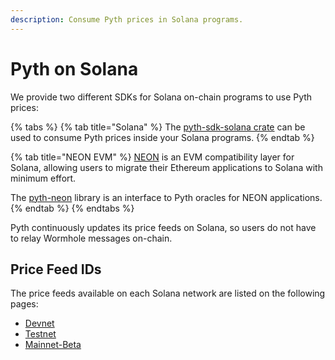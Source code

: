 ```yaml
---
description: Consume Pyth prices in Solana programs.
---
```


# Pyth on Solana

We provide two different SDKs for Solana on-chain programs to use Pyth prices:

{% tabs %}
{% tab title="Solana" %}
The [pyth-sdk-solana crate](https://github.com/pyth-network/pyth-sdk-rs/tree/main/pyth-sdk-solana) can be used to consume Pyth prices inside your Solana programs.
{% endtab %}

{% tab title="NEON EVM" %}
[NEON](https://neon-labs.org) is an EVM compatibility layer for Solana, allowing users to migrate their Ethereum applications to Solana with minimum effort.

The [pyth-neon](https://github.com/pyth-network/pyth-neon) library is an interface to Pyth oracles for NEON applications.
{% endtab %}
{% endtabs %}

Pyth continuously updates its price feeds on Solana, so users do not have to relay Wormhole messages on-chain.

## Price Feed IDs

The price feeds available on each Solana network are listed on the following pages:

- [Devnet](https://pyth.network/developers/price-feed-ids#solana-devnet)
- [Testnet](https://pyth.network/developers/price-feed-ids#solana-testnet)
- [Mainnet-Beta](https://pyth.network/developers/price-feed-ids#solana-mainnet-beta)
